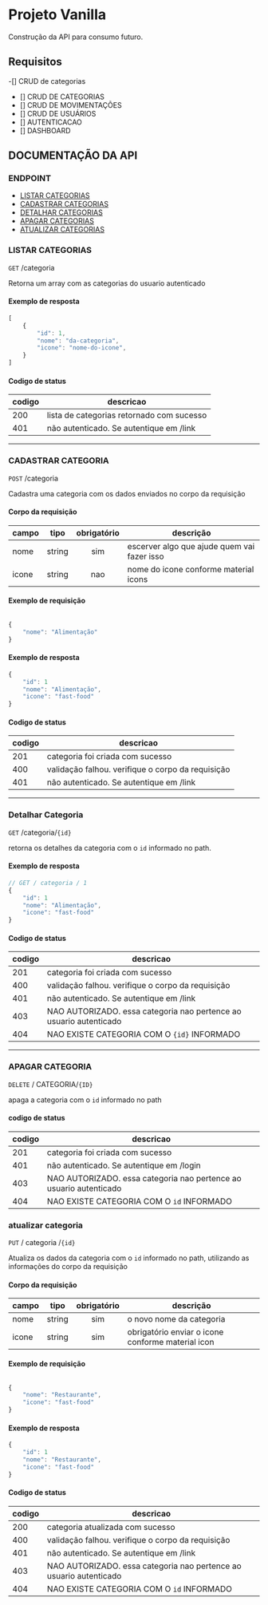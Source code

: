 # Projeto Vanilla

Construção da API para consumo futuro.

## Requisitos

-[] CRUD de categorias
- [] CRUD DE CATEGORIAS
- [] CRUD DE MOVIMENTAÇÕES
- [] CRUD DE USUÁRIOS
- [] AUTENTICACAO
- [] DASHBOARD

## DOCUMENTAÇÃO DA API

### ENDPOINT

- [LISTAR CATEGORIAS](#listar-categorias)
- [CADASTRAR CATEGORIAS](#cadastrar-categoria)
- [DETALHAR CATEGORIAS](#detalhar-categoria)
- [APAGAR CATEGORIAS](#apagar-categoria)
- [ATUALIZAR CATEGORIAS](#atualizar-categoria)

### LISTAR CATEGORIAS

`GET` /categoria

Retorna um array com as categorias do usuario autenticado

#### Exemplo de resposta

```js
[
	{
		"id": 1,
		"nome": "da-categoria",
		"icone": "nome-do-icone",
	}
]
```

#### Codigo de status
|codigo | descricao
|-------|----------
|200 | lista de categorias retornado com sucesso
|401 | não autenticado. Se autentique em /link

---

### CADASTRAR CATEGORIA

`POST` /categoria

Cadastra uma categoria com os dados enviados no corpo da requisição

#### Corpo da requisição

| campo | tipo | obrigatório | descrição
|--------|-----|:------------:|-----------
| nome | string | sim | escerver algo que ajude quem vai fazer isso
| icone | string | nao | nome do icone conforme material icons

#### Exemplo de requisição

```js

{
	"nome": "Alimentação"
}

```

#### Exemplo de resposta

```js
{
	"id": 1
	"nome": "Alimentação",
	"icone": "fast-food"
}
```
#### Codigo de status
|codigo | descricao
|-------|----------
|201 | categoria foi criada com sucesso
|400| validação falhou. verifique o corpo da requisição
|401 | não autenticado. Se autentique em /link


---

### Detalhar Categoria

`GET` /categoria/`{id}`

retorna os detalhes da categoria com o `id` informado no path.

#### Exemplo de resposta

```js
// GET / categoria / 1
{
	"id": 1
	"nome": "Alimentação",
	"icone": "fast-food"
}

```
#### Codigo de status
|codigo | descricao
|-------|----------
|201 | categoria foi criada com sucesso
|400| validação falhou. verifique o corpo da requisição
|401 | não autenticado. Se autentique em /link
|403 | NAO AUTORIZADO. essa categoria nao pertence ao usuario autenticado
|404 | NAO EXISTE CATEGORIA COM O `{id}` INFORMADO

---

### APAGAR CATEGORIA

`DELETE` / CATEGORIA/`{ID}`

apaga a categoria com o `id` informado no path

#### codigo de status

|codigo | descricao
|-------|----------
|201 | categoria foi criada com sucesso
|401 | não autenticado. Se autentique em /login
|403 | NAO AUTORIZADO. essa categoria nao pertence ao usuario autenticado
|404 | NAO EXISTE CATEGORIA COM O `id` INFORMADO

### atualizar categoria

`PUT`  / categoria /`{id}`

Atualiza os dados da categoria com o `id` informado no path, utilizando as informações do corpo da requisição 

#### Corpo da requisição

| campo | tipo | obrigatório | descrição
|--------|-----|:------------:|-----------
| nome | string | sim | o novo nome da categoria
| icone | string | sim | obrigatório enviar o icone conforme material icon

#### Exemplo de requisição

```js

{
	"nome": "Restaurante",
	"icone": "fast-food"
}

```

#### Exemplo de resposta

```js
{
	"id": 1
	"nome": "Restaurante",
	"icone": "fast-food"
}
```
#### Codigo de status
|codigo | descricao
|-------|----------
|200 | categoria atualizada com sucesso
|400| validação falhou. verifique o corpo da requisição
|401 | não autenticado. Se autentique em /link
|403 | NAO AUTORIZADO. essa categoria nao pertence ao usuario autenticado
|404 | NAO EXISTE CATEGORIA COM O `id` INFORMADO
